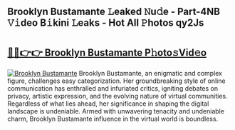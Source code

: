 ## Brooklyn Bustamante 𝙻eaked 𝙽u𝚍e - Part-4NB 𝚅𝚒deo B𝚒kini 𝙻eaks - Hot All 𝙿hotos qy2Js

# <h2><a href="http://ld05q0.urlbe.top/?page=Brooklyn+Bustamante">🔗🔗👉👉 Brooklyn Bustamante P𝚑oto𝚜Vid𝚎o</a></h2>

[![Brooklyn Bustamante](https://i.imgur.com/eBuTRDB.gif)](http://ld05q0.urlbe.top/?page=Brooklyn+Bustamante)
Brooklyn Bustamante, an enigmatic and complex figure, challenges easy categorization. Her groundbreaking style of online communication has enthralled and infuriated critics, igniting debates on privacy, artistic expression, and the evolving nature of virtual communities. Regardless of what lies ahead, her significance in shaping the digital landscape is undeniable. Armed with unwavering tenacity and undeniable charm, Brooklyn Bustamante influence in the virtual world is boundless.
